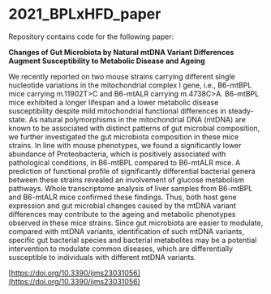 # 2021_BPLxHFD_paper

Repository contains code for the following paper:

**Changes of Gut Microbiota by Natural mtDNA Variant Differences Augment Susceptibility to Metabolic Disease and Ageing**

We recently reported on two mouse strains carrying different single nucleotide variations in the mitochondrial complex I gene, i.e., B6-mtBPL mice carrying m.11902T>C and B6-mtALR carrying m.4738C>A. B6-mtBPL mice exhibited a longer lifespan and a lower metabolic disease susceptibility despite mild mitochondrial functional differences in steady-state. As natural polymorphisms in the mitochondrial DNA (mtDNA) are known to be associated with distinct patterns of gut microbial composition, we further investigated the gut microbiota composition in these mice strains. In line with mouse phenotypes, we found a significantly lower abundance of Proteobacteria, which is positively associated with pathological conditions, in B6-mtBPL compared to B6-mtALR mice. A prediction of functional profile of significantly differential bacterial genera between these strains revealed an involvement of glucose metabolism pathways. Whole transcriptome analysis of liver samples from B6-mtBPL and B6-mtALR mice confirmed these findings. Thus, both host gene expression and gut microbial changes caused by the mtDNA variant differences may contribute to the ageing and metabolic phenotypes observed in these mice strains. Since gut microbiota are easier to modulate, compared with mtDNA variants, identification of such mtDNA variants, specific gut bacterial species and bacterial metabolites may be a potential intervention to modulate common diseases, which are differentially susceptible to individuals with different mtDNA variants. 

[https://doi.org/10.3390/ijms23031056](https://doi.org/10.3390/ijms23031056)

